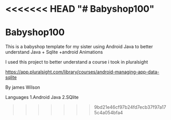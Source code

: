 <<<<<<< HEAD
"# Babyshop100" 
=======
# Babyshop100
This is a babyshop template for my sister using Android Java to better understand Java + Sqlite +android Animations 

I used this project to better understand a course i took in pluralsight

https://app.pluralsight.com/library/courses/android-managing-app-data-sqlite

By james Wilson

Languages
1.Android Java
2.SQlite


>>>>>>> 9bd21e46cf97b24fd7ecb37f97a175c4a054bfa4
